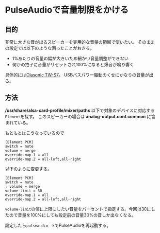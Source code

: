 # PulseAudioで音量制限をかける

## 目的
非常に大きな音が出るスピーカーを実用的な音量の範囲で使いたい。
そのままの設定では以下のような困ったことがおきる。

* 1%あたりの音量の幅が大きいため細かい音量調整ができない
* 何かの拍子に音量がリセットされ100%になると爆音が鳴り響く

具体的には[Olasonic TW-S7](https://www.olasonic.jp/product/?id=1526376032-555870)。
USBバスパワー駆動のくせにかなりの音量が出る。

## 方法
**/usr/share/alsa-card-profile/mixer/paths** 以下で対象のデバイスに対応する`Element`を探す。
このスピーカーの場合は **analog-output.conf.common** に含まれている。

もともとはこうなっているので
```
[Element PCM]
switch = mute
volume = merge
override-map.1 = all
override-map.2 = all-left,all-right
```

以下のように変更する。

```
[Element PCM]
switch = mute
; volume = merge
volume-limit = 30
override-map.1 = all
override-map.2 = all-left,all-right
```

`volume-limit`の値に上限にしたい音量をパーセントで指定する。今回は30にしたので音量を100%にしても設定前の音量30%の音しか出なくなる。

設定したら`pulseaudio -k`でPulseAudioを再起動する。